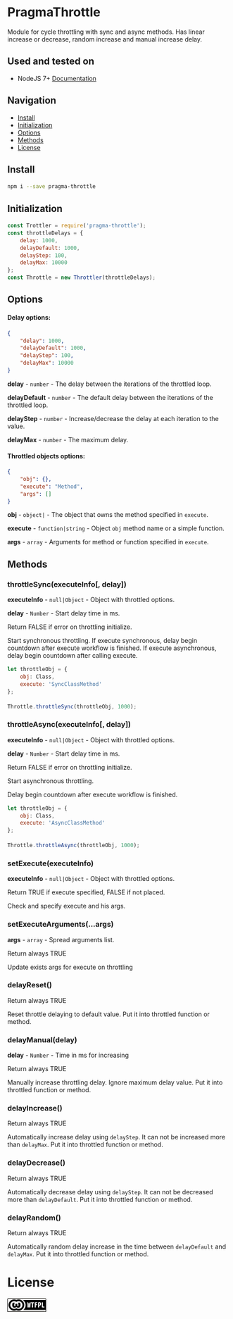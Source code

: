 # PragmaThrottle #

Module for cycle throttling with sync and async methods. Has linear increase or decrease, random increase and manual increase delay.

## Used and tested on ##

- NodeJS 7+ [Documentation](https://nodejs.org/dist/latest/docs/api/)

## Navigation

- [Install](#install)
- [Initialization](#initialization)
- [Options](#options)
- [Methods](#methods)
- [License](#license)

## Install ##

```bash
npm i --save pragma-throttle
```

## Initialization ##

```javascript
const Trottler = require('pragma-throttle');
const throttleDelays = {
    delay: 1000,
    delayDefault: 1000,
    delayStep: 100,
    delayMax: 10000
};
const Throttle = new Throttler(throttleDelays);
```

## Options ##

#### Delay options: ####

```json
{
    "delay": 1000,
    "delayDefault": 1000,
    "delayStep": 100,
    "delayMax": 10000
}
```

__delay__ - `number` - The delay between the iterations of the throttled loop.

__delayDefault__ - `number` - The default delay between the iterations of the throttled loop.

__delayStep__ - `number` - Increase/decrease the delay at each iteration to the value.

__delayMax__ - `number` - The maximum delay.

#### Throttled objects options: ####

```json
{
    "obj": {},
    "execute": "Method",
    "args": []
}
```

__obj__ - `object|` - The object that owns the method specified in `execute`.

__execute__ - `function|string` - Object `obj` method name or a simple function.

__args__ - `array` - Arguments for method or function specified in `execute`.

## Methods ##

### throttleSync(executeInfo[, delay]) ###

__executeInfo__ - `null|Object` - Object with throttled options.

__delay__ - `Number` - Start delay time in ms.

Return FALSE if error on throttling initialize.

Start synchronous throttling.
If execute synchronous, delay begin countdown after execute workflow is finished.
If execute asynchronous, delay begin countdown after calling execute.

```javascript
let throttleObj = {
    obj: Class,
    execute: 'SyncClassMethod'
};

Throttle.throttleSync(throttleObj, 1000);
```

### throttleAsync(executeInfo[, delay]) ###

__executeInfo__ - `null|Object` - Object with throttled options.

__delay__ - `Number` - Start delay time in ms.

Return FALSE if error on throttling initialize.

Start asynchronous throttling.

Delay begin countdown after execute workflow is finished.

```javascript
let throttleObj = {
    obj: Class,
    execute: 'AsyncClassMethod'
};

Throttle.throttleAsync(throttleObj, 1000);
```

### setExecute(executeInfo) ###

__executeInfo__ - `null|Object` - Object with throttled options.

Return TRUE if execute specified, FALSE if not placed.

Check and specify execute and his args.

### setExecuteArguments(...args) ###

__args__ - `array` - Spread arguments list.

Return always TRUE

Update exists args for execute on throttling

### delayReset() ###

Return always TRUE

Reset throttle delaying to default value. 
Put it into throttled function or method.

### delayManual(delay) ###

__delay__ - `Number` - Time in ms for increasing

Return always TRUE

Manually increase throttling delay. Ignore maximum delay value. 
Put it into throttled function or method.

### delayIncrease() ###

Return always TRUE

Automatically increase delay using `delayStep`. 
It can not be increased more than `delayMax`. 
Put it into throttled function or method.

### delayDecrease() ###

Return always TRUE

Automatically decrease delay using `delayStep`. 
It can not be decreased more than `delayDefault`. 
Put it into throttled function or method.

### delayRandom() ###

Return always TRUE

Automatically random delay increase in the time between `delayDefault` and `delayMax`. 
Put it into throttled function or method.

# License #

[wtfpl]: wtfpl-badge-1.png "WTFPL License :)"
![No WTFPL License image :(][wtfpl]
